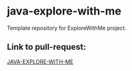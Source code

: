 # java-explore-with-me
Template repository for ExploreWithMe project.

## Link to pull-request:
[JAVA-EXPLORE-WITH-ME](https://github.com/Alex-M-Markov/java-explore-with-me/pull/1)